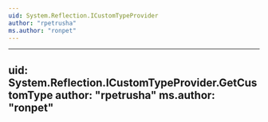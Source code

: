 ```yaml
---
uid: System.Reflection.ICustomTypeProvider
author: "rpetrusha"
ms.author: "ronpet"
---
```


---
uid: System.Reflection.ICustomTypeProvider.GetCustomType
author: "rpetrusha"
ms.author: "ronpet"
---
